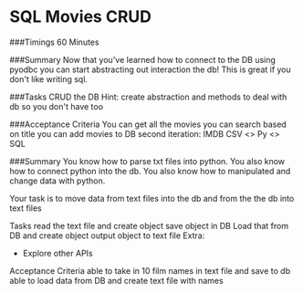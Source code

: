# SQL Movies CRUD

###Timings
60 Minutes

###Summary
Now that you've learned how to connect to the DB using pyodbc you can start abstracting out interaction the db! This is great if you don't like writing sql.

###Tasks
CRUD the DB
Hint: create abstraction and methods to deal with db so you don't have too

###Acceptance Criteria
You can get all the movies
you can search based on title
you can add movies to DB
second iteration:
IMDB CSV <> Py <> SQL

###Summary
You know how to parse txt files into python.
You also know how to connect python into the db.
You also know how to manipulated and change data with python.

Your task is to move data from text files into the db and from the the db into text files

Tasks
read the text file and create object
save object in DB
Load that from DB and create object
output object to text file
Extra:
* Explore other APIs

Acceptance Criteria
able to take in 10 film names in text file and save to db
able to load data from DB and create text file with names